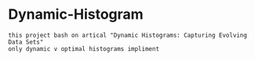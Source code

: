 # Dynamic-Histogram

    this project bash on artical "Dynamic Histograms: Capturing Evolving Data Sets"
    only dynamic v optimal histograms impliment 